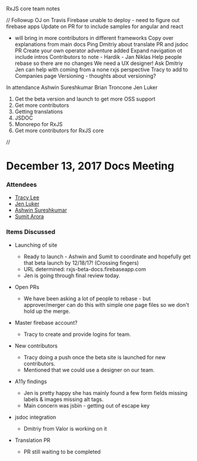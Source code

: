 RxJS core team notes

//
Followup OJ on Travis
Firebase unable to deploy - need to figure out firebase apps
Update on PR for to include samples for angular and react
* will bring in more contributors in different frameworks
Copy over explanations from main docs
Ping Dmitriy about translate PR and jsdoc PR
Create your own operator adventure added
Expand navigation ot include intros
Contributors to note - Hardik - Jan Niklas
Help people rebase so there are no changes
We need a UX designer! Ask Dmitriy
Jen can help with coming from a none rxjs perspective
Tracy to add to Companies page
Versioning - thoughts about versioning?

In attendance
Ashwin Sureshkumar
Brian Troncone
Jen Luker

1. Get the beta version and launch to get more OSS support
2. Get more contributors 
3. Getting translations
4. JSDOC
5. Monorepo for RxJS
6. Get more contributors for RxJS core 

//


# December 13, 2017 Docs Meeting

### Attendees

* [Tracy Lee](http://github.com/ladyleet)
* [Jen Luker](http://github.com/knittingcodemonkey)
* [Ashwin Sureshkumar](http://github.com/ashwin-sureshkumar)
* [Sumit Arora](http://github.com/sumitarora)

### Items Discussed

* Launching of site
  * Ready to launch - Ashwin and Sumit to coordinate and hopefully get that beta launch by 12/18/17! (Crossing fingers)
  * URL determined: rxjs-beta-docs.firebaseapp.com
  * Jen is going through final review today.

* Open PRs
  * We have been asking a lot of people to rebase - but approver/merger can do this with simple one page files so we don't hold up the merge.

* Master firebase account?
  * Tracy to create and provide logins for team.

* New contributors
  * Tracy doing a push once the beta site is launched for new contributors.
  * Mentioned that we could use a designer on our team.

* A11y findings
  * Jen is pretty happy she has mainly found a few form fields missing labels & images missing alt tags.
  * Main concern was jsbin - getting out of escape key 

* jsdoc integration 
  * Dmitriy from Valor is working on it
  
* Translation PR
  * PR still waiting to be completed